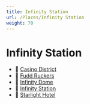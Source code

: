 ```yaml
---
title: Infinity Station
url: /Places/Infinity Station
weight: 70
---
```


# Infinity Station

- 📄 [Casino District](./Casino%20District)
- 📄 [Fudd Ruckers](./Fudd%20Ruckers)
- 📄 [Infinity Dome](./Infinity%20Dome)
- 📄 [Infinity Station](./Infinity%20Station)
- 📄 [Starlight Hotel](./Starlight%20Hotel)
